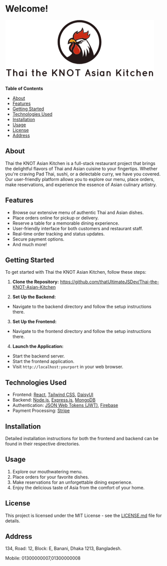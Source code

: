 # Welcome!

![Thai the KNOT Asian Kitchen](/src/assets/readme.png)

**Table of Contents**
- [About](#about)
- [Features](#features)
- [Getting Started](#getting-started)
- [Technologies Used](#technologies-used)
- [Installation](#installation)
- [Usage](#usage)
- [License](#license)
- [Address](#address)


## About

Thai the KNOT Asian Kitchen is a full-stack restaurant project that brings the delightful flavors of Thai and Asian cuisine to your fingertips. Whether you're craving Pad Thai, sushi, or a delectable curry, we have you covered. Our user-friendly platform allows you to explore our menu, place orders, make reservations, and experience the essence of Asian culinary artistry.

## Features

- Browse our extensive menu of authentic Thai and Asian dishes.
- Place orders online for pickup or delivery.
- Reserve a table for a memorable dining experience.
- User-friendly interface for both customers and restaurant staff.
- Real-time order tracking and status updates.
- Secure payment options.
- And much more!

## Getting Started

To get started with Thai the KNOT Asian Kitchen, follow these steps:

1. **Clone the Repository:**
https://github.com/thatUltimateJSDev/Thai-the-KNOT-Asian-Kitchen


2. **Set Up the Backend:**
- Navigate to the backend directory and follow the setup instructions there.

3. **Set Up the Frontend:**
- Navigate to the frontend directory and follow the setup instructions there.

4. **Launch the Application:**
- Start the backend server.
- Start the frontend application.
- Visit `http://localhost:yourport` in your web browser.

## Technologies Used

- Frontend: [React](https://reactjs.org/), [Tailwind CSS](https://tailwindcss.com/), [DaisyUI](https://daisyui.com/)
- Backend: [Node.js](https://nodejs.org/), [Express.js](https://expressjs.com/), [MongoDB](https://www.mongodb.com/)
- Authentication: [JSON Web Tokens (JWT)](https://jwt.io/), [Firebase](https://firebase.google.com/)
- Payment Processing: [Stripe](https://stripe.com/)

## Installation

Detailed installation instructions for both the frontend and backend can be found in their respective directories.

## Usage

1. Explore our mouthwatering menu.
2. Place orders for your favorite dishes.
3. Make reservations for an unforgettable dining experience.
4. Enjoy the delicious taste of Asia from the comfort of your home.

## License

This project is licensed under the MIT License - see the [LICENSE.md](LICENSE.md) file for details.


## Address

134, Road: 12, Block: E, Banani, Dhaka 1213, Bangladesh. 

Mobile: 01300000007,01300000008

